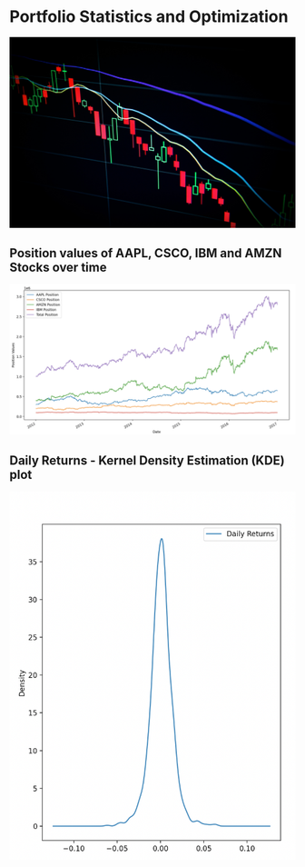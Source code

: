 # Portfolio Statistics and Optimization

![Portfolio](/images/portfolio.jpg)


## Position values of AAPL, CSCO, IBM and AMZN Stocks over time
![Position](/images/position.png)

## Daily Returns - Kernel Density Estimation (KDE) plot
<img src="https://github.com/akshit113/Python-for-Financial-Analysis-and-Algorithmic-Trading/blob/main/images/kde.png" width="600">
 






